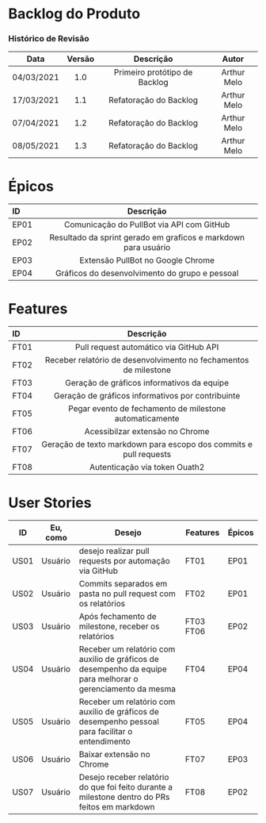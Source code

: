 # Backlog do Produto

### Histórico de Revisão
| Data | Versão | Descrição | Autor |  
| :--: | :--:   | :--:      |  :--:  | 
| 04/03/2021 | 1.0 | Primeiro protótipo de Backlog| Arthur Melo
| 17/03/2021 | 1.1 | Refatoração do Backlog| Arthur Melo
| 07/04/2021 | 1.2 | Refatoração do Backlog| Arthur Melo
| 08/05/2021 | 1.3 | Refatoração do Backlog| Arthur Melo

# Épicos 
| ID | Descrição |
| :---        |    :----:   |       
| EP01 | Comunicação do PullBot via API com GitHub|
| EP02 | Resultado da sprint gerado em graficos e markdown para usuário |
| EP03 | Extensão PullBot no Google Chrome |
| EP04 | Gráficos do desenvolvimento do grupo e pessoal  |
 
# Features
| ID      | Descrição | 
| :---        |    :----:   |       
| FT01 | Pull request automático via GitHub API    |
| FT02 | Receber relatório de desenvolvimento no fechamentos de milestone  |  
| FT03 | Geração de gráficos informativos da equipe|
| FT04 | Geração de gráficos informativos por contribuinte|
| FT05 | Pegar evento de fechamento de milestone automaticamente|
| FT06 | Acessibilzar extensão no Chrome|
| FT07 | Geração de texto markdown para escopo dos commits e pull requests   |
| FT08 | Autenticação via token Ouath2  |


# User Stories 
| ID | Eu, como | Desejo | Features | Épicos |
--| -- | -- | -- |  -- | 
| US01 | Usuário | desejo realizar pull requests por automação via GitHub |    FT01 | EP01|
| US02 | Usuário | Commits separados em pasta no pull request com os relatórios | FT02 |  EP01 |
| US03 | Usuário | Após fechamento de milestone, receber os relatórios | FT03 FT06  |  EP02|
| US04 | Usuário  | Receber um relatório com auxilio de gráficos de desempenho da equipe para melhorar o gerenciamento da mesma | FT04 | EP04 |
| US05 | Usuário | Receber um relatório com auxilio de gráficos de desempenho pessoal para facilitar o entendimento  | FT05 | EP04|
| US06 | Usuário | Baixar extensão no Chrome  | FT07 |  EP03|
| US07 | Usuário | Desejo receber relatório do que foi feito durante a milestone dentro do PRs feitos em markdown| FT08 | EP02